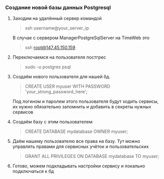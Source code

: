 ﻿### Создание новой базы данных Postgresql

1. Заходим на удалённый сервер командой
   > ssh username@your_server_ip

   В случае с сервером ManagerPostgreSqlServer на TimeWeb это
   > ssh root@147.45.150.159

2. Переключаемся на пользователя постгрес
   > sudo -u postgres psql

3. Создаём нового пользователя для нашей бд.
   > CREATE USER myuser WITH PASSWORD 'your_strong_password_here';

   Под логином и паролем этого пользователя будут ходить сервисы, их нужно обязательно запомнить и добавить в секреты
   нужных сервисов

4. Создаём базу с этим пользователем
   > CREATE DATABASE mydatabase OWNER myuser;

5. Даём нашему пользователю все права на базу. Тут можно управлять правами для сервисных учёток и пользовательских
    > GRANT ALL PRIVILEGES ON DATABASE mydatabase TO myuser;

6. Готово, можем подкладывать настройки сервису и локально подключаться к бд